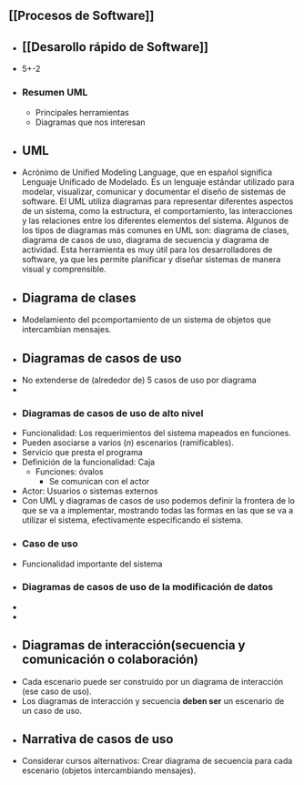 ## [[Procesos de Software]]
- ## [[Desarollo rápido de Software]]
- 5+-2
- ### Resumen UML
	- Principales herramientas
	- Diagramas que nos interesan
- ## UML
- Acrónimo de Unified Modeling Language, que en español significa Lenguaje Unificado de Modelado. Es un lenguaje estándar utilizado para modelar, visualizar, comunicar y documentar el diseño de sistemas de software. El UML utiliza diagramas para representar diferentes aspectos de un sistema, como la estructura, el comportamiento, las interacciones y las relaciones entre los diferentes elementos del sistema. Algunos de los tipos de diagramas más comunes en UML son: diagrama de clases, diagrama de casos de uso, diagrama de secuencia y diagrama de actividad. Esta herramienta es muy útil para los desarrolladores de software, ya que les permite planificar y diseñar sistemas de manera visual y comprensible.
- ## Diagrama de clases
- Modelamiento del pcomportamiento de un sistema de objetos que intercambian mensajes.
- ## Diagramas de casos de uso
- No extenderse de (alrededor de) 5 casos de  uso por diagrama
-
- ### Diagramas de casos de uso de alto nivel
- Funcionalidad: Los requerimientos del sistema mapeados en funciones.
- Pueden asociarse a varios ($n$) escenarios (ramificables).
- Servicio que presta el programa
- Definición de la funcionalidad: Caja
	- Funciones: óvalos
		- Se comunican con el actor
- Actor: Usuarios o sistemas externos
- Con UML y diagramas de casos de uso podemos definir la frontera de lo que se va a implementar, mostrando todas las formas en las que se va a utilizar el sistema, efectivamente especificando el sistema.
- ### Caso de uso
- Funcionalidad importante del sistema
- ### Diagramas de casos de uso de la modificación de datos
-
-
- ## Diagramas de interacción(secuencia y comunicación o colaboración)
- Cada escenario puede ser construído por un diagrama de interacción (ese caso de uso).
- Los diagramas de interacción y secuencia **deben ser** un escenario de un caso de uso.
- ## Narrativa de casos de uso
- Considerar cursos alternativos: Crear diagrama de secuencia para cada escenario (objetos intercambiando mensajes).